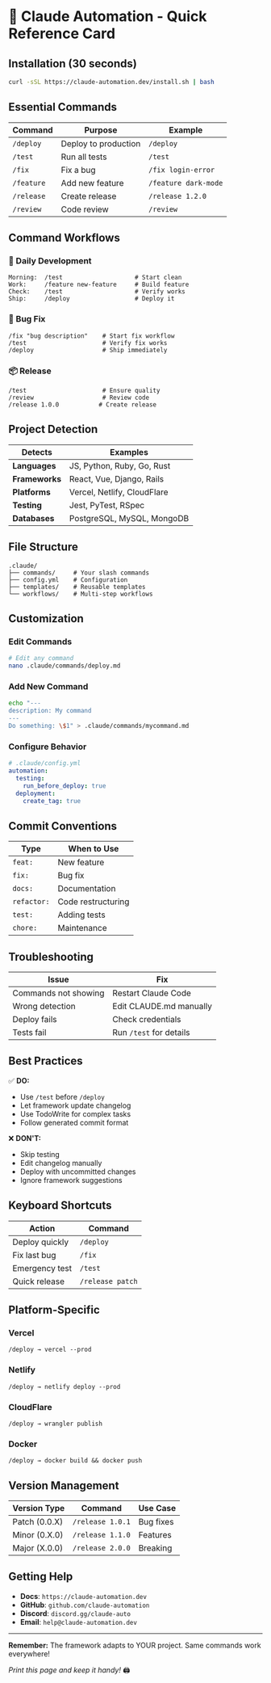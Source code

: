 # 🎯 Claude Automation - Quick Reference Card

## Installation (30 seconds)
```bash
curl -sSL https://claude-automation.dev/install.sh | bash
```

## Essential Commands

| Command | Purpose | Example |
|---------|---------|---------|
| `/deploy` | Deploy to production | `/deploy` |
| `/test` | Run all tests | `/test` |
| `/fix` | Fix a bug | `/fix login-error` |
| `/feature` | Add new feature | `/feature dark-mode` |
| `/release` | Create release | `/release 1.2.0` |
| `/review` | Code review | `/review` |

## Command Workflows

### 🚀 Daily Development
```
Morning:  /test                    # Start clean
Work:     /feature new-feature     # Build feature
Check:    /test                    # Verify works
Ship:     /deploy                  # Deploy it
```

### 🐛 Bug Fix
```
/fix "bug description"    # Start fix workflow
/test                     # Verify fix works
/deploy                   # Ship immediately
```

### 📦 Release
```
/test                     # Ensure quality
/review                   # Review code
/release 1.0.0           # Create release
```

## Project Detection

| Detects | Examples |
|---------|----------|
| **Languages** | JS, Python, Ruby, Go, Rust |
| **Frameworks** | React, Vue, Django, Rails |
| **Platforms** | Vercel, Netlify, CloudFlare |
| **Testing** | Jest, PyTest, RSpec |
| **Databases** | PostgreSQL, MySQL, MongoDB |

## File Structure
```
.claude/
├── commands/     # Your slash commands
├── config.yml    # Configuration
├── templates/    # Reusable templates
└── workflows/    # Multi-step workflows
```

## Customization

### Edit Commands
```bash
# Edit any command
nano .claude/commands/deploy.md
```

### Add New Command
```bash
echo "---
description: My command
---
Do something: \$1" > .claude/commands/mycommand.md
```

### Configure Behavior
```yaml
# .claude/config.yml
automation:
  testing:
    run_before_deploy: true
  deployment:
    create_tag: true
```

## Commit Conventions

| Type | When to Use |
|------|------------|
| `feat:` | New feature |
| `fix:` | Bug fix |
| `docs:` | Documentation |
| `refactor:` | Code restructuring |
| `test:` | Adding tests |
| `chore:` | Maintenance |

## Troubleshooting

| Issue | Fix |
|-------|-----|
| Commands not showing | Restart Claude Code |
| Wrong detection | Edit CLAUDE.md manually |
| Deploy fails | Check credentials |
| Tests fail | Run `/test` for details |

## Best Practices

✅ **DO:**
- Use `/test` before `/deploy`
- Let framework update changelog
- Use TodoWrite for complex tasks
- Follow generated commit format

❌ **DON'T:**
- Skip testing
- Edit changelog manually
- Deploy with uncommitted changes
- Ignore framework suggestions

## Keyboard Shortcuts

| Action | Command |
|--------|---------|
| Deploy quickly | `/deploy` |
| Fix last bug | `/fix` |
| Emergency test | `/test` |
| Quick release | `/release patch` |

## Platform-Specific

### Vercel
```
/deploy → vercel --prod
```

### Netlify
```
/deploy → netlify deploy --prod
```

### CloudFlare
```
/deploy → wrangler publish
```

### Docker
```
/deploy → docker build && docker push
```

## Version Management

| Version Type | Command | Use Case |
|--------------|---------|----------|
| Patch (0.0.X) | `/release 1.0.1` | Bug fixes |
| Minor (0.X.0) | `/release 1.1.0` | Features |
| Major (X.0.0) | `/release 2.0.0` | Breaking |

## Getting Help

- **Docs**: `https://claude-automation.dev`
- **GitHub**: `github.com/claude-automation`
- **Discord**: `discord.gg/claude-auto`
- **Email**: `help@claude-automation.dev`

---

**Remember:** The framework adapts to YOUR project. Same commands work everywhere!

*Print this page and keep it handy!* 🖨️